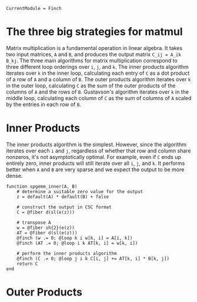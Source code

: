 ```@meta
CurrentModule = Finch
```

# The three big strategies for matmul

Matrix multiplication is a fundamental operation in linear algebra. It takes two
input matrices, `A` and `B`, and produces the output matrix `C_ij = A_ik B_kj`.
The three main algorithms for matrix multiplication correspond to three
different loop orderings over `i`, `j`, and `k`. The inner
products algorithm iterates over `k` in the inner loop, calculating each entry
of `C` as a dot product of a row of `A` and a column of `B`. The outer products
algorithm iterates over `k` in the outer loop, calculating `C` as the sum of the
outer products of the columns of `A` and the rows of `B`. Gustavson's algorithm
iterates over `k` in the middle loop, calculating each column of `C` as the sum of
columns of `A` scaled by the entries in each row of `B`.

# Inner Products

The inner products algorithm is the simplest. However, since the algorithm
iterates over each `i` and `j`, regardless of whether that row and column share
nonzeros, it's not asymptotically optimal. For example, even if `C` ends up
entirely zero, inner products will still iterate over all `i`, `j`, and `k`. It
performs better when `A` and `B` are very sparse and we expect the output to be
more dense. 

```jldoctest example1; setup=:(using Finch)
function spgemm_inner(A, B)
    # determine a suitable zero value for the output
    z = default(A) * default(B) + false

    # construct the output in CSC format
    C = @fiber d(sl(e(z)))

    # transpose A
    w = @fiber sh{2}(e(z))
    AT = @fiber d(sl(e(z)))
    @finch (w .= 0; @loop k i w[k, i] = A[i, k])
    @finch (AT .= 0; @loop i k AT[k, i] = w[k, i])

    # perform the inner products algorithm
    @finch (C .= 0; @loop j i k C[i, j] += AT[k, i] * B[k, j])
    return C
end
```

# Outer Products




